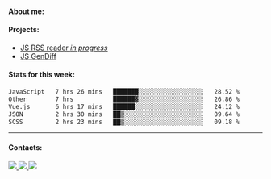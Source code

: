 #### About me:

#### Projects:
- [JS RSS reader *in progress*](https://github.com/GKoil/frontend-project-lvl3)
- [JS GenDiff](https://github.com/GKoil/GenDiff)

#### Stats for this week:
<!--START_SECTION:waka-->

```txt
JavaScript   7 hrs 26 mins   ███████░░░░░░░░░░░░░░░░░░   28.52 %
Other        7 hrs           ██████▓░░░░░░░░░░░░░░░░░░   26.86 %
Vue.js       6 hrs 17 mins   ██████░░░░░░░░░░░░░░░░░░░   24.12 %
JSON         2 hrs 30 mins   ██▒░░░░░░░░░░░░░░░░░░░░░░   09.64 %
SCSS         2 hrs 23 mins   ██▒░░░░░░░░░░░░░░░░░░░░░░   09.18 %
```

<!--END_SECTION:waka-->
---
#### Contacts:

<a target='_blank' title='LinkedIn' href="https://www.linkedin.com/in/gkoil/">
  <img src="https://img.shields.io/badge/LinkedIn-0077B5?style=for-the-badge&logo=linkedin&logoColor=white" />
</a>
<a target='_blank' title='Telegram' href="https://t.me/gkoil">
  <img src="https://img.shields.io/badge/Telegram-2CA5E0?style=for-the-badge&logo=telegram&logoColor=white" />
</a>
<a target='_blank' title='Gmail' href="mailto: gk.grigorev@gmail.com">
  <img src="https://img.shields.io/badge/Gmail-D14836?style=for-the-badge&logo=gmail&logoColor=white" />
</a>

